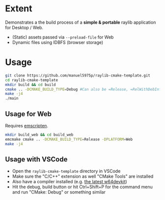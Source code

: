 # Extent
Demonstrates a the build process of a **simple & portable** raylib application for Desktop / Web.

- (Static) assets passed via `--preload-file` for Web
- Dynamic files using IDBFS (browser storage)

# Usage
```sh
git clone https://github.com/manuel5975p/raylib-cmake-template.git
cd raylib-cmake-template
mkdir build && cd build
cmake .. -DCMAKE_BUILD_TYPE=Debug #Can also be =Release, =RelWithDebInfo, nothing defaults to Debug
make -j4
./main
```
## Usage for Web
Requires [emscripten](https://emscripten.org/docs/getting_started/downloads.html).

```sh
mkdir build_web && cd build_web
emcmake cmake .. -DCMAKE_BUILD_TYPE=Release -DPLATFORM=Web
make -j4
```
## Usage with VSCode

- Open the `raylib-cmake-template` directory in VSCode
- Make sure the "C/C++" extension as well "CMake Tools" are installed
- Also have a compiler installed (e.g. [the latest w64devkit](https://github.com/skeeto/w64devkit/releases))
- Hit the debug, build button or hit Ctrl+Shift+P for the command menu and run "CMake: Debug" or something similar

